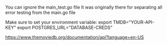You can ignore the main_test.go file
It was originally there for separating all error testing from the main.go file

Make sure to set your environment variable: 
export TMDB="YOUR-API-KEY" 
export POSTGRES_URL="DATABASE-CREDS"

https://www.themoviedb.org/documentation/api?language=en-US




